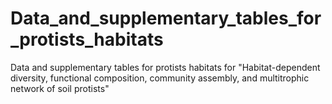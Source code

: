 # Data_and_supplementary_tables_for_protists_habitats
Data and supplementary tables for protists habitats for "Habitat-dependent diversity, functional composition, community assembly, and multitrophic network of soil protists"
